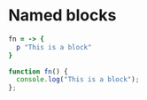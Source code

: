 # Named blocks

```rb
fn = -> {
  p "This is a block"
}
```

```js
function fn() {
  console.log("This is a block");
};
```
